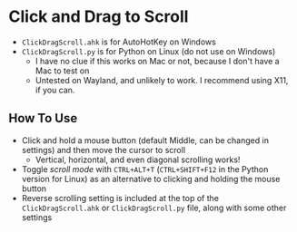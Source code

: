 # Click and Drag to Scroll

- `ClickDragScroll.ahk` is for AutoHotKey on Windows
- `ClickDragScroll.py` is for Python on Linux (do not use on Windows)
  - I have no clue if this works on Mac or not, because I don't have a Mac to test on
  - Untested on Wayland, and unlikely to work. I recommend using X11, if you can.

## How To Use
- Click and hold a mouse button (default Middle, can be changed in settings) and then move the cursor to scroll
  - Vertical, horizontal, and even diagonal scrolling works!
- Toggle _scroll mode_ with `CTRL+ALT+T` (`CTRL+SHIFT+F12` in the Python version for Linux) as an alternative to clicking and holding the mouse button
- Reverse scrolling setting is included at the top of the `ClickDragScroll.ahk` or `ClickDragScroll.py`  file, along with some other settings
